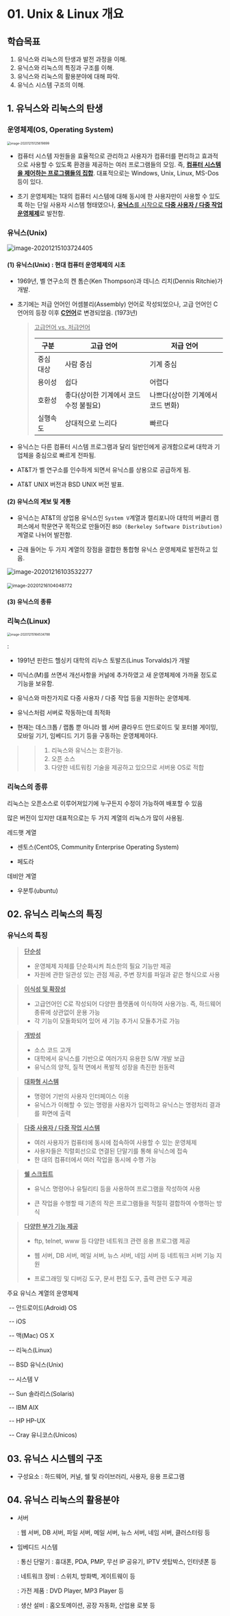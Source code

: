 # 01. Unix & Linux 개요



## 학습목표

1. 유닉스와 리눅스의 탄생과 발전 과정을 이해.
2. 유닉스와 리눅스의 특징과 구조를 이해.
3. 유닉스와 리눅스의 활용분야에 대해 파악.
4. 유닉스 시스템 구조의 이해.





## 1. 유닉스와 리눅스의 탄생



### 운영체제(OS, Operating System)

<img src="images/image-20201215125619899.png" alt="image-20201215125619899" style="zoom:50%;" />

* 컴퓨터 시스템 자원들을 효율적으로 관리하고 사용자가 컴퓨터를 편리하고 효과적으로 사용할 수 있도록 환경을 제공하는 여러 프로그램들의 모임. 즉, <u>**컴퓨터 시스템을 제어하는 프로그램들의 집합**</u>. 대표적으로는 Windows, Unix, Linux, MS-Dos 등이 있다.

* 초기 운영체제는 1대의 컴퓨터 시스템에 대해 동시에 한 사용자만이 사용할 수 있도록 하는 단일 사용자 시스템 형태였으나, <u>**유닉스**를 시작으로 **다중 사용자 / 다중 작업 운영체제**</u>로 발전함.





### 유닉스(Unix)



![image-20201215103724405](images/image-20201215103724405.png)



#### (1) 유닉스(Unix)  :  현대 컴퓨터 운영체제의 시초

* 1969년, 벨 연구소의 켄 톰슨(Ken Thompson)과 데니스 리치(Dennis Ritchie)가 개발.

* 초기에는 저급 언어인 어셈블리(Assembly) 언어로 작성되었으나, 고급 언어인 C언어의 등장 이후 <u>**C언어**</u>로 변경되었음. (1973년)

  ><u>고급언어 vs. 저급언어</u>
  >
  >| 구분      | 고급 언어                             | 저급 언어                         |
  >| --------- | ------------------------------------- | --------------------------------- |
  >| 중심 대상 | 사람 중심                             | 기계 중심                         |
  >| 용이성    | 쉽다                                  | 어렵다                            |
  >| 호환성    | 좋다(상이한 기계에서 코드수정 불필요) | 나쁘다(상이한 기계에서 코드 변화) |
  >| 실행속도  | 상대적으로 느리다                     | 빠르다                            |
  >
  >

* 유닉스는 다른 컴퓨터 시스템 프로그램과 달리 일반인에게 공개함으로써 대학과 기업체을 중심으로 빠르게 전파됨.

* AT&T가 벨 연구소를 인수하게 되면서 유닉스를 상용으로 공급하게 됨.

* AT&T UNIX 버전과 BSD UNIX 버전 발표.





#### (2) 유닉스의 계보 및 계통

* 유닉스는 AT&T의 상업용 유닉스인 `System V`계열과 캘리포니아 대학의 버클리 캠퍼스에서 학문연구 목적으로 만들어진 `BSD (Berkeley Software Distribution)`계열로 나뉘어 발전함.

* 근래 들어는 두 가지 계열의 장점을 결합한 통합형 유닉스 운영체제로 발전하고 있음. 



![image-20201216103532277](images/image-20201216103532277.png)

​     			<img src="images/image-20201216104048772.png" alt="image-20201216104048772" style="zoom:76%;" />



#### 

#### (3) 유닉스의 종류











### 리눅스(Linux)

<img src="images/image-20201215164534788.png" alt="image-20201215164534788" style="zoom:50%;" />

 : 

* 1991년 핀란드 헬싱키 대학의 리누스 토발즈(Linus Torvalds)가 개발

* 미닉스(M)를 쓰면서 개선사항을 커널에 추가하였고 새 운영체제에 가까울 정도로 기능을 보유함.
* 유닉스와 마찬가지로 다중 사용자 / 다중 작업 등을 지원하는 운영체제.
* 유닉스처럼 서버로 작동하는데 최적화

* 현재는 데스크톱 / 랩톱 뿐 아니라 웹 서버 클라우드 안드로이드 및 포터블 게이밍, 모바일 기기, 임베디드 기기 등을 구동하는 운영체제이다.



> >1. 리눅스와 유닉스는 호환가능.
> >2. 오픈 소스
> >3. 다양한 네트워킹 기술을 제공하고 있으므로 서버용 OS로 적합





### 리눅스의 종류



리눅스는 오픈소스로 이루어져있기에 누구든지 수정이 가능하여 배포할 수 있음

많은 버전이 있지만 대표적으로는 두 가지 계열의 리눅스가 많이 사용됨.



레드햇 계열 

- 센토스(CentOS, Community Enterprise Operating System) 

- 페도라



데비안 계열 

* 우분투(ubuntu)





## 02. 유닉스 리눅스의 특징



### 유닉스의 특징



><u>**단순성**</u>
>
>- 운영체제 자체를 단순화시켜 최소한의 필요 기능만 제공
>- 자원에 관한 일관성 있는 관점 제공, 주변 장치를 파일과 같은 형식으로 사용



><u>**이식성 및 확장성**</u>
>
>* 고급언어인 C로 작성되어 다양한 플랫폼에 이식하여 사용가능. 즉, 하드웨어 종류에 상관없이 운용 가능
>* 각 기능이 모둘화되어 있어 새 기능 추가시 모듈추가로 가능



><u>**개방성**</u>
>
>* 소스 코드 고개
>* 대학에서 유닉스를 기반으로 여러가지 유용한 S/W 개발 보급
>* 유닉스의 양적, 질적 면에서 폭발적 성장을 촉진한 원동력



><u>**대화형 시스템**</u>
>
>* 명령어 기반의 사용자 인터페이스 이용
>* 유닉스가 이해할 수 있는 명령을 사용자가 입력하고 유닉스는 명령처리 결과를 화면에 출력 



><u>**다중 사용자 / 다중 작업 시스템**</u>
>
>* 여러 사용자가 컴퓨터에 동시에 접속하여 사용할 수 있는 운영체제
>* 사용자들은 직렬회선으로 연결된 단말기를 통해 유닉스에 접속
>* 한 대의 컴퓨터에서 여러 작업을 동시에 수행 가능



><u>**쉘 스크립트**</u>
>
>* 유닉스 명령어나 유틸리티 등을 사용하여 프로그램을 작성하여 사용
>
>* 큰 작업을 수행할 때 기존의 작은 프로그램들을 적절히 결합하여 수행하는 방식



><u>**다양한 부가 기능 제공**</u>
>
>* ftp, telnet, www 등 다양한 네트워크 관련 응용 프로그램 제공
>
>* 웹 서버, DB 서버, 메일 서버, 뉴스 서버, 네임 서버 등 네트워크 서버 기능 지원
>
>* 프로그래밍 및 디버깅 도구, 문서 편집 도구, 출력 관련 도구 제공



주요 유닉스 계열의 운영체제

​	    -- 안드로이드(Adroid) OS

​    	-- iOS

​    	-- 맥(Mac) OS X

​    	-- 리눅스(Linux)

​    	-- BSD 유닉스(Unix)

​    	-- 시스템 V

​    	-- Sun 솔라리스(Solaris)

​    	-- IBM AIX

​    	-- HP HP-UX

​    	-- Cray 유니코스(Unicos)





## 03. 유닉스 시스템의 구조

* 구성요소 : 하드웨어, 커널, 쉘 및 라이브러리, 사용자, 응용 프로그램







## 04. 유닉스 리눅스의 활용분야



* 서버

    : 웹 서버, DB 서버, 파일 서버, 메일 서버, 뉴스 서버, 네임 서버, 클러스터링 등



* 임베디드 시스템

    :  통신 단말기 : 휴대폰, PDA, PMP, 무선 IP 공유기, IPTV 셋탑박스, 인터넷폰 등

    :  네트워크 장비 : 스위치, 방화벽, 게이트웨이 등

    :  가전 제품 : DVD Player, MP3 Player 등

    :  생산 설비 : 홈오토메이션, 공장 자동화, 산업용 로봇 등































